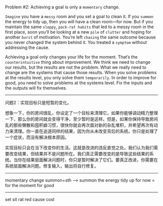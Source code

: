 Problem #2: Achieving a goal is only a `momentary` change.

`Imagine` you have a `messy` room and you set a goal to clean it. If you
`summon` the energy to tidy up, then you will have a clean room—for
now. But if you maintain the same `sloppy`, `pack-rat habits` that led to a
messy room in the first place, soon you’ll be looking at a new `pile` of
`clutter` and hoping for another `burst` of motivation. You’re left `chasing`
the same outcome because you never changed the system behind it.
You treated a `symptom` without addressing the cause.

Achieving a goal only changes your life for the moment. That’s the
`counterintuitive` thing about improvement. We think we need to
change our results, but the results are not the problem. What we really
need to change are the systems that cause those results. When you
solve problems at the results level, you only solve them `temporarily`. In
order to improve for good, you need to solve problems at the systems
level. Fix the inputs and the outputs will fix themselves.

---

问题2：实现目标只是短暂的变化。

想象一下，你的房间很乱，你设定了一个目标来清理它。如果你能够调动精力整理一下，那么你的房间就会变得干净，至少暂时是这样。但是，如果你保持导致房间乱的那些懒散和囤积癖习惯，很快你就会再次面对新的杂乱堆积，并希望再次有动力来清理。你一直在追逐同样的结果，因为你从未改变背后的系统。你只是处理了一个症状，而没有解决根本原因。

实现目标只会在当下改变你的生活。这就是改进的违反直觉之处。我们认为我们需要改变结果，但结果并不是问题所在。我们真正需要改变的是导致这些结果的系统。当你在结果层面解决问题时，你只是暂时解决了它们。要真正改进，你需要在系统层面解决问题。修复输入，输出将自行修复。

---
momentary change
summon+sth --> summon the energy
tidy up
for now = for the moment
for good

---

set sit
rat red
cause cost
